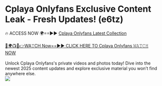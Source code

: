 # Cplaya Onlyfans Exclusive Content Leak - Fresh Updates! (e6tz)

🔥 ACCESS NOW 🌍==►► <a href="https://tinyurl.com/kvy9nzfs" rel="nofollow">Cplaya Onlyfans Latest Collection</a>
<br><br>
[🔴🌍📺📱👉WA𝚃CH Now==►► CLICK HERE TO Cplaya Onlyfans 𝚆𝙰𝚃𝙲𝙷 NOW](https://tinyurl.com/kvy9nzfs)
<br><br>
Unlock Cplaya Onlyfans's private videos and photos today! Dive into the newest 2025 content updates and explore exclusive material you won’t find anywhere else.
<br>
<a href="https://tinyurl.com/kvy9nzfs" rel="nofollow" data-target="animated-image.originalLink"><img src="https://camo.githubusercontent.com/8a4f000d20f83aca3bf7ec5f350d767afa0574a8a352519fd8cfa583a6f93a33/68747470733a2f2f692e696d6775722e636f6d2f644a486b345a712e676966" data-canonical-src="https://i.imgur.com/dJHk4Zq.gif" style="max-width: 100%; display: inline-block;" data-target="animated-image.originalImage"></a>
<br>
